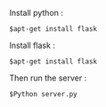Install python :

```
$apt-get install flask
```

Install flask :

```
$apt-get install flask
```
Then run the server :

```
$Python server.py
```

